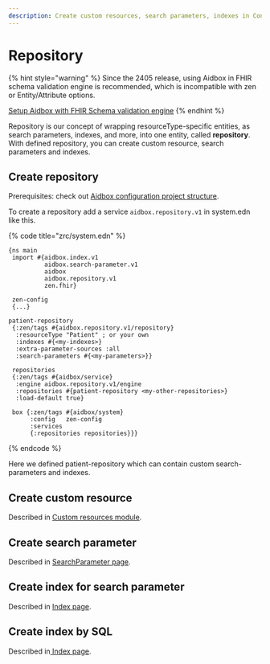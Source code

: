 ```yaml
---
description: Create custom resources, search parameters, indexes in Configuration project
---
```


# Repository

{% hint style="warning" %}
Since the 2405 release, using Aidbox in FHIR schema validation engine is recommended, which is incompatible with zen or Entity/Attribute options.

[Setup Aidbox with FHIR Schema validation engine](https://docs.aidbox.app/modules-1/profiling-and-validation/fhir-schema-validator/setup)
{% endhint %}

Repository is our concept of wrapping resourceType-specific entities, as search parameters, indexes, and more, into one entity, called **repository**. With defined repository, you can create custom resource, search parameters and indexes.

## Create repository

Prerequisites: check out [Aidbox configuration project structure](aidbox-configuration-project-structure.md).

To create a repository add a service `aidbox.repository.v1` in system.edn like this.

{% code title="zrc/system.edn" %}
```
{ns main
 import #{aidbox.index.v1
          aidbox.search-parameter.v1
          aidbox
          aidbox.repository.v1
          zen.fhir}

 zen-config
 {...}

patient-repository
 {:zen/tags #{aidbox.repository.v1/repository}
  :resourceType "Patient" ; or your own
  :indexes #{<my-indexes>}
  :extra-parameter-sources :all
  :search-parameters #{<my-parameters>}}

 repositories
 {:zen/tags #{aidbox/service}
  :engine aidbox.repository.v1/engine
  :repositories #{patient-repository <my-other-repositories>}
  :load-default true}

 box {:zen/tags #{aidbox/system}
      :config   zen-config
      :services
      {:repositories repositories}}}
```
{% endcode %}

Here we defined patient-repository which can contain custom search-parameters and indexes.

## Create custom resource

Described in [Custom resources module](custom-resources-using-aidbox-project.md).

## Create search parameter

Described in [SearchParameter page](../../../../api-1/api/search-1/searchparameter.md#define-custom-searchparameter-with-zen).

## Create index for search parameter

Described in [Index page](../../../../deployment-and-maintenance/indexes/#auto-generated-indexes).

## Create index by SQL

Described in[ Index page](../../../../deployment-and-maintenance/indexes/#how-to-make-my-index-explicitly-with-sql).
